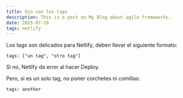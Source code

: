 ```yaml
---
title: Ojo con los tags
description: This is a post on My Blog about agile frameworks.
date: 2025-07-18
tags: netlify
---
```

Los tags son delicados para Netlify, deben llevar el siguiente formato:

```
tags: ["un tag", "otro tag"]
```

Si no, Netlify da error al hacer Deploy.

Pero, si es un solo tag, no poner corchetes ni comillas:

```
tags: another
```
